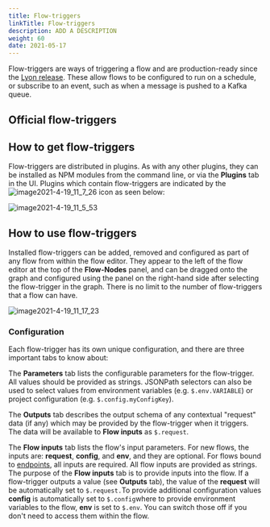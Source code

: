 ```yaml
---
title: Flow-triggers
linkTitle: Flow-triggers
description: ADD A DESCRIPTION
weight: 60
date: 2021-05-17
---
```


Flow-triggers are ways of triggering a flow and are production-ready since the [Lyon release](https://docs.axway.com/bundle/API_Builder_4x_allOS_en/page/api_builder_-_23_april_2020.html). These allow flows to be configured to run on a schedule, or subscribe to an event, such as when a message is pushed to a Kafka queue.

## Official flow-triggers

## How to get flow-triggers

Flow-triggers are distributed in plugins. As with any other plugins, they can be installed as NPM modules from the command line, or via the **Plugins** tab in the UI. Plugins which contain flow-triggers are indicated by the ![image2021-4-19_11_7_26](/Images/image2021-4-19_11_7_26.png) icon as seen below:

![image2021-4-19_11_5_53](/Images/image2021-4-19_11_5_53.png)

## How to use flow-triggers

Installed flow-triggers can be added, removed and configured as part of any flow from within the flow editor. They appear to the left of the flow editor at the top of the **Flow-Nodes** panel, and can be dragged onto the graph and configured using the panel on the right-hand side after selecting the flow-trigger in the graph. There is no limit to the number of flow-triggers that a flow can have.

![image2021-4-19_11_17_23](/Images/image2021-4-19_11_17_23.png)

### Configuration

Each flow-trigger has its own unique configuration, and there are three important tabs to know about:

The **Parameters** tab lists the configurable parameters for the flow-trigger. All values should be provided as strings. JSONPath selectors can also be used to select values from environment variables (e.g. `$.env.VARIABLE`) or project configuration (e.g. `$.config.myConfigKey`).

The **Outputs** tab describes the output schema of any contextual "request" data (if any) which may be provided by the flow-trigger when it triggers. The data will be available to **Flow inputs** as `$.request`.

The **Flow inputs** tab lists the flow's input parameters. For new flows, the inputs are: **request**, **config**, and **env**, and they are optional. For flows bound to [endpoints](/docs/developer_guide/flows/manage_endpoints/), all inputs are required. All flow inputs are provided as strings. The purpose of the **Flow inputs** tab is to provide inputs into the flow. If a flow-trigger outputs a value (see **Outputs** tab), the value of the **request** will be automatically set to `$.request.`To provide additional configuration values **config** is automatically set to `$.config`where to provide environment variables to the flow, **env** is set to `$.env`. You can switch those off if you don't need to access them within the flow.
